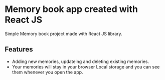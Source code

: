 # Memory book app created with React JS

Simple Memory book project made with React JS library.

## Features

- Adding new memories, updateing and deleting existing memories.
- Your memories will stay in your browser Local storage and you can see them whenever you open the app.
